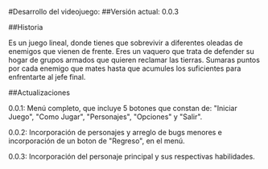 #Desarrollo del videojuego:
##Versión actual: 0.0.3

##Historia

Es un juego lineal, donde tienes que sobrevivir a diferentes oleadas de enemigos que vienen de frente.
Eres un vaquero que trata de defender su hogar de grupos armados que quieren reclamar las tierras.
Sumaras puntos por cada enemigo que mates hasta que acumules los suficientes para enfrentarte al jefe final.

##Actualizaciones

0.0.1: Menú completo, que incluye 5 botones que constan de: "Iniciar Juego", "Como Jugar", "Personajes", "Opciones" y           "Salir".

0.0.2: Incorporación de personajes y arreglo de bugs menores e incorporación de un boton de "Regreso", en el menú.

0.0.3: Incorporación del personaje principal y sus respectivas habilidades.









